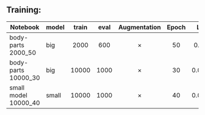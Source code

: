 Training:
------


Notebook|model|train|eval|Augmentation| Epoch|LR
--------|----|:-----:|:-----:|:----------------:|:-------:|:---------:|
body-parts 2000_50|big|2000|600|×|50|0.01
body-parts 10000_30|big|10000|1000|×|30|0.001
small model 10000_40|small|10000|1000|×|40|0.001


	

	
	
	
	
	
	
	
